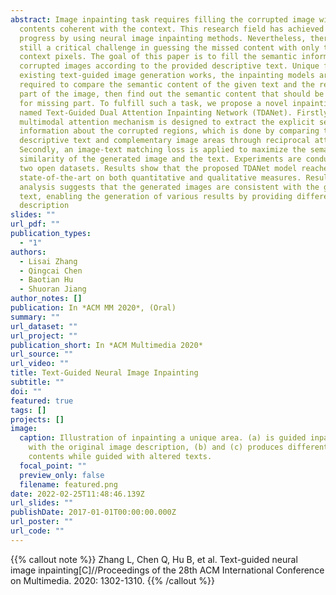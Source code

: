 ```yaml
---
abstract: Image inpainting task requires filling the corrupted image with
  contents coherent with the context. This research field has achieved promising
  progress by using neural image inpainting methods. Nevertheless, there is
  still a critical challenge in guessing the missed content with only the
  context pixels. The goal of this paper is to fill the semantic information in
  corrupted images according to the provided descriptive text. Unique from
  existing text-guided image generation works, the inpainting models are
  required to compare the semantic content of the given text and the remaining
  part of the image, then find out the semantic content that should be filled
  for missing part. To fulfill such a task, we propose a novel inpainting model
  named Text-Guided Dual Attention Inpainting Network (TDANet). Firstly, a dual
  multimodal attention mechanism is designed to extract the explicit semantic
  information about the corrupted regions, which is done by comparing the
  descriptive text and complementary image areas through reciprocal attention.
  Secondly, an image-text matching loss is applied to maximize the semantic
  similarity of the generated image and the text. Experiments are conducted on
  two open datasets. Results show that the proposed TDANet model reaches new
  state-of-the-art on both quantitative and qualitative measures. Result
  analysis suggests that the generated images are consistent with the guidance
  text, enabling the generation of various results by providing different
  description
slides: ""
url_pdf: ""
publication_types:
  - "1"
authors:
  - Lisai Zhang
  - Qingcai Chen
  - Baotian Hu
  - Shuoran Jiang
author_notes: []
publication: In *ACM MM 2020*, (Oral)
summary: ""
url_dataset: ""
url_project: ""
publication_short: In *ACM Multimedia 2020*
url_source: ""
url_video: ""
title: Text-Guided Neural Image Inpainting
subtitle: ""
doi: ""
featured: true
tags: []
projects: []
image:
  caption: Illustration of inpainting a unique area. (a) is guided inpainting case
    with the original image description, (b) and (c) produces different new
    contents while guided with altered texts.
  focal_point: ""
  preview_only: false
  filename: featured.png
date: 2022-02-25T11:48:46.139Z
url_slides: ""
publishDate: 2017-01-01T00:00:00.000Z
url_poster: ""
url_code: ""
---
```


{{% callout note %}}
Zhang L, Chen Q, Hu B, et al. Text-guided neural image inpainting[C]//Proceedings of the 28th ACM International Conference on Multimedia. 2020: 1302-1310.
{{% /callout %}}
